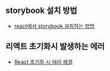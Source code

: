 ## storybook 설치 방법
- [react에서 storybook 설치하는 방법](https://velog.io/@fromzoo/Storybook-%EC%84%A4%EC%B9%98-%EB%B0%8F-%EC%8B%A4%ED%96%89)


## 리액트 초기화시 발생하는 에러 
- [React 초기화 시 에러 해결](https://velog.io/@fromzoo/React-%EC%B4%88%EA%B8%B0%ED%99%94-%EC%8B%9C-%EC%97%90%EB%9F%AC-%ED%95%B4%EA%B2%B0)
